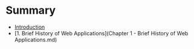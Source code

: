 # Summary

* [Introduction](README.md)
* [1. Brief History of Web Applications](Chapter 1 - Brief History of Web Applications.md)

